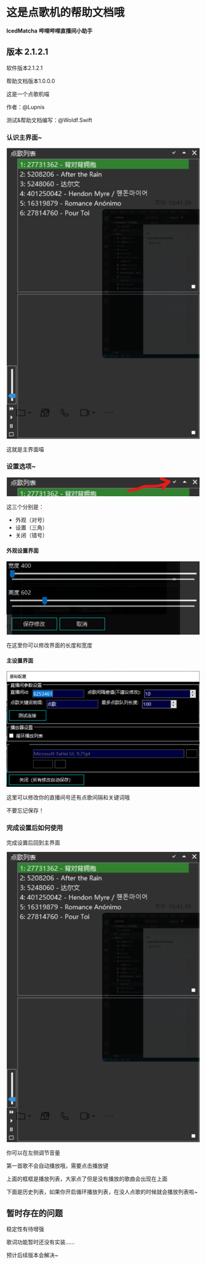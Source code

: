 # 这是点歌机的帮助文档哦
**IcedMatcha**
**哔哩哔哩直播间小助手**
## 版本 2.1.2.1

软件版本2.1.2.1

帮助文档版本1.0.0.0

这是一个点歌机喵

作者：@Lupnis

测试&帮助文档编写：@Woldf.Swift

### 认识主界面~

![avatar](./1.png)

这就是主界面喵

### 设置选项~

![avatar](./2.png)

这三个分别是：

- 外观（对号）
- 设置（三角）
- 关闭（错号）

#### 外观设置界面

![avatar](./3.png)

在这里你可以修改界面的长度和宽度

#### 主设置界面

![avatar](./4.png)

这里可以修改你的直播间号还有点歌间隔和关键词哦

不要忘记保存！

### 完成设置后如何使用

完成设置后回到主界面

![avatar](./1.png)

你可以在左侧调节音量

第一首歌不会自动播放哦，需要点击播放键

上面的框框是播放列表，大家点了但是没有播放的歌曲会出现在上面

下面是历史列表，如果你开启循环播放列表，在没人点歌的时候就会播放列表啦~

## 暂时存在的问题

稳定性有待增强

歌词功能暂时还没有实装……

预计后续版本会解决~
